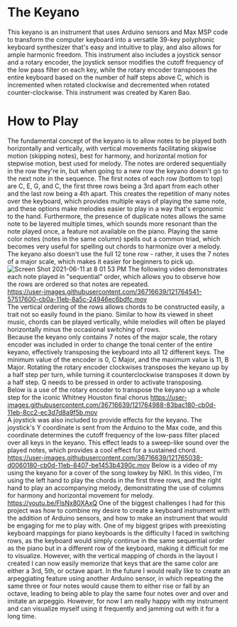 # The Keyano
This keyano is an instrument that uses Arduino sensors and Max MSP code to transform the computer keyboard into a versatile 39-key polyphonic keyboard synthesizer that's easy and intuitive to play, and also allows for ample harmonic freedom. This instrument also includes a joystick sensor and a rotary encoder, the joystick sensor modifies the cutoff frequency of the low pass filter on each key, while the rotary encoder transposes the entire keyboard based on the number of half steps above C, which is incremented when rotated clockwise and decremented when rotated counter-clockwise. This instrument was created by Karen Bao.

# How to Play 
The fundamental concept of the keyano is to allow notes to be played both horizontally and vertically, with vertical movements facilitating skipwise motion (skipping notes), best for harmony, and horizontal motion for stepwise motion, best used for melody. The notes are ordered sequentially in the row they're in, but when going to a new row the keyano doesn't go to the next note in the sequence. The first notes of each row (bottom to top) are C, E, G, and C, the first three rows being a 3rd apart from each other and the last row being a 4th apart. This creates the repetition of many notes over the keyboard, which provides multiple ways of playing the same note, and these options make melodies easier to play in a way that's ergonomic to the hand. Furthermore, the presence of duplicate notes allows the same note to be layered multiple times, which sounds more resonant than the note played once, a feature not available on the piano. Playing the same color notes (notes in the same column) spells out a common triad, which becomes very useful for spelling out chords to harmonize over a melody. The keyano also doesn't use the full 12 tone row - rather, it uses the 7 notes of a major scale, which makes it easier for beginners to pick up.
<br />
![Screen Shot 2021-06-11 at 8 01 53 PM](https://user-images.githubusercontent.com/36716639/121760353-f321b880-caef-11eb-800f-7ff0a094418e.png)
The following video demonstrates each note played in "sequential" order, which allows you to observe how the rows are ordered so that notes are repeated.
<br />
https://user-images.githubusercontent.com/36716639/121764541-57517600-cb0a-11eb-8a5c-24946ec6bdfc.mov
<br />
The vertical ordering of the rows allows chords to be constructed easily, a trait not so easily found in the piano. Similar to how its viewed in sheet music, chords can be played vertically, while melodies will often be played horizontally minus the occasional switching of rows.
<br />
Because the keyano only contains 7 notes of the major scale, the rotary encoder was included in order to change the tonal center of the entire keyano, effectively transposing the keyboard into all 12 different keys. The minimum value of the encoder is 0, C Major, and the maximum value is 11, B Major. Rotating the rotary encoder clockwises transposes the keyano up by a half step per turn, while turning it counterclockwise transposes it down by a half step. Q needs to be pressed in order to activate transposing.
<br />
Below is a use of the rotary encoder to transpose the keyano up a whole step for the iconic Whitney Houston final chorus
https://user-images.githubusercontent.com/36716639/121764988-83bac180-cb0d-11eb-8cc2-ec3d7d8a9f5b.mov
<br />
A joystick was also included to provide effects for the keyano. The joystick's Y coordinate is sent from the Arduino to the Max code, and this coordinate determines the cutoff frequency of the low-pass filter placed over all keys in the keyano. This effect leads to a sweep-like sound over the played notes, which provides a cool effect for a sustained chord.
<br />
https://user-images.githubusercontent.com/36716639/121765038-d0060180-cb0d-11eb-8407-be1453b4390c.mov
Below is a video of my using the keyano for a cover of the song lowkey by NIKI. In this video, I'm using the left hand to play the chords in the first three rows, and the right hand to play an accompanying melody, demonstrating the use of columns for harmony and horizontal movement for melody.
<br />
https://youtu.be/FlsNx80XAxQ
One of the biggest challenges I had for this project was how to combine my desire to create a keyboard instrument with the addition of Arduino sensors, and how to make an instrument that would be engaging for me to play with. One of my biggest gripes with preexisting keyboard mappings for piano keyboards is the difficulty I faced in switching rows, as the keyboard would simply continue in the same sequential order as the piano but in a different row of the keyboard, making it difficult for me to visualize. However, with the vertical mapping of chords in the layout I created I can now easily memorize that keys that are the same color are either a 3rd, 5th, or octave apart. In the future I would really like to create an arpeggiating feature using another Arduino sensor, in which repeating the same three or four notes would cause them to either rise or fall by an octave, leading to being able to play the same four notes over and over and imitate an arpeggio. However, for now I am really happy with my instrument and can visualize myself using it frequently and jamming out with it for a long time.
